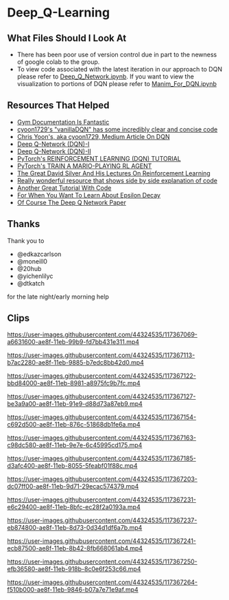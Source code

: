 # Deep_Q-Learning

## What Files Should I Look At
* There has been poor use of version control due in part to the newness of google colab to the group. 
* To view code associated with the latest iteration in our approach to DQN please refer to [Deep_Q_Network.ipynb](https://github.com/BeeGass/Deep-Q-Learning/blob/main/Deep_Q_Network.ipynb). If you want to view the visualization to portions of DQN please refer to [Manim_For_DQN.ipynb](https://github.com/BeeGass/Deep-Q-Learning/blob/main/Manim_For_DQN.ipynb)

## Resources That Helped
* [Gym Documentation Is Fantastic](https://gym.openai.com/envs/#toy_text)
* [cyoon1729's "vanillaDQN" has some incredibly clear and concise code](https://github.com/cyoon1729/deep-Q-networks)
* [Chris Yoon's, aka cyoon1729, Medium Article On DQN](https://towardsdatascience.com/dqn-part-1-vanilla-deep-q-networks-6eb4a00febfb)
* [Deep Q-Network (DQN)-I](https://towardsdatascience.com/deep-q-network-dqn-i-bce08bdf2af)
* [Deep Q-Network (DQN)-II](https://towardsdatascience.com/deep-q-network-dqn-ii-b6bf911b6b2c)
* [PyTorch's REINFORCEMENT LEARNING (DQN) TUTORIAL](https://pytorch.org/tutorials/intermediate/reinforcement_q_learning.html)
* [PyTorch's TRAIN A MARIO-PLAYING RL AGENT](https://pytorch.org/tutorials/intermediate/mario_rl_tutorial.html)
* [The Great David Silver And His Lectures On Reinforcement Learning](https://deepmind.com/learning-resources/-introduction-reinforcement-learning-david-silver)
* [Really wonderful resource that shows side by side explanation of code](https://nn.labml.ai/rl/dqn/index.html)
* [Another Great Tutorial With Code](https://arztsamuel.github.io/en/blogs/2018/Gym-and-Baselines-on-Windows.html)
* [For When You Want To Learn About Epsilon Decay](https://stackoverflow.com/questions/53198503/epsilon-and-learning-rate-decay-in-epsilon-greedy-q-learning)
* [Of Course The Deep Q Network Paper](https://www.cs.toronto.edu/~vmnih/docs/dqn.pdf)

## Thanks
Thank you to 
* @edkazcarlson
* @moneill0 
* @20hub
* @yichenlilyc
* @dtkatch

for the late night/early morning help

## Clips 

https://user-images.githubusercontent.com/44324535/117367069-a6631600-ae8f-11eb-99b9-fd7bb431e311.mp4

https://user-images.githubusercontent.com/44324535/117367113-b7ac2280-ae8f-11eb-9885-b7edc8bb42d0.mp4


https://user-images.githubusercontent.com/44324535/117367122-bbd84000-ae8f-11eb-8981-a8975fc9b7fc.mp4


https://user-images.githubusercontent.com/44324535/117367127-be3a9a00-ae8f-11eb-91e9-d88d73a87eb9.mp4


https://user-images.githubusercontent.com/44324535/117367154-c692d500-ae8f-11eb-876c-51868db1fe6a.mp4


https://user-images.githubusercontent.com/44324535/117367163-c98dc580-ae8f-11eb-9e7e-6c45995cd175.mp4


https://user-images.githubusercontent.com/44324535/117367185-d3afc400-ae8f-11eb-8055-5feabf01f88c.mp4


https://user-images.githubusercontent.com/44324535/117367203-dc07ff00-ae8f-11eb-9d71-29ecac574379.mp4


https://user-images.githubusercontent.com/44324535/117367231-e6c29400-ae8f-11eb-8bfc-ec28f2a0193a.mp4


https://user-images.githubusercontent.com/44324535/117367237-eb874800-ae8f-11eb-8d73-0d34d1df6a7b.mp4


https://user-images.githubusercontent.com/44324535/117367241-ecb87500-ae8f-11eb-8b42-8fb668061ab4.mp4


https://user-images.githubusercontent.com/44324535/117367250-efb36580-ae8f-11eb-918b-8c0e6f253c66.mp4


https://user-images.githubusercontent.com/44324535/117367264-f510b000-ae8f-11eb-9846-b07a7e71e9af.mp4




